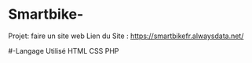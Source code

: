 ﻿# Smartbike-
Projet: faire un site web 
Lien du Site : https://smartbikefr.alwaysdata.net/

#-Langage Utilisé
HTML
CSS
PHP
